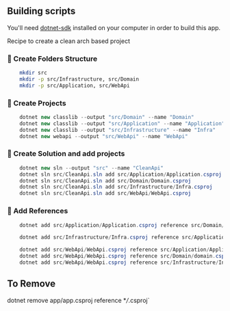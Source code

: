 ## Building scripts

You'll need [dotnet-sdk](https://dotnet.microsoft.com/en-us/download) installed on your computer in order to build this app.

Recipe to create a clean arch based project

### 🔧 Create Folders Structure

```bash
    mkdir src
    mkdir -p src/Infrastructure, src/Domain
    mkdir -p src/Application, src/WebApi
```

### 🔧 Create Projects

```cs
    dotnet new classlib --output "src/Domain" --name "Domain"
    dotnet new classlib --output "src/Application" --name "Application"
    dotnet new classlib --output "src/Infrastructure" --name "Infra"
    dotnet new webapi --output "src/WebApi" --name "WebApi"
```

### 🔧 Create Solution and add projects

```cs
    dotnet new sln --output "src" --name "CleanApi"
    dotnet sln src/CleanApi.sln add src/Application/Application.csproj
    dotnet sln src/CleanApi.sln add src/Domain/Domain.csproj
    dotnet sln src/CleanApi.sln add src/Infrastructure/Infra.csproj
    dotnet sln src/CleanApi.sln add src/WebApi/WebApi.csproj
```

### 🔧 Add References

```cs
    dotnet add src/Application/Application.csproj reference src/Domain/domain.csproj

    dotnet add src/Infrastructure/Infra.csproj reference src/Application/Application.csproj

    dotnet add src/WebApi/WebApi.csproj reference src/Application/Application.csproj
    dotnet add src/WebApi/WebApi.csproj reference src/Domain/domain.csproj
    dotnet add src/WebApi/WebApi.csproj reference src/Infrastructure/Infra.csproj
```

## To Remove

dotnet remove app/app.csproj reference \*_/_.csproj`
